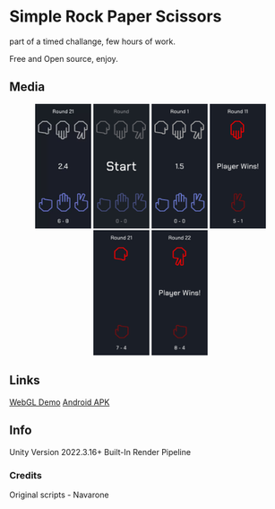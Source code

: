 # Simple Rock Paper Scissors

part of a timed challange, few hours of work.

Free and Open source, enjoy.

## Media

<p align="center">
<img src="/githubmedia/screenGif.gif" alt="gif"  width="100"  />

<img src="/githubmedia/screen1.jpg" alt="gif"  width="100"  />
<img src="/githubmedia/screen2.jpg" alt="gif"  width="100"  />
<img src="/githubmedia/screen3.jpg" alt="gif"  width="100"  />
<img src="/githubmedia/screen4.jpg" alt="gif"  width="100"  />
<img src="/githubmedia/screen5.jpg" alt="gif"  width="100"  />
</p>

## Links

[WebGL Demo](https://navarone77.github.io/navarone77/RandomImgWebGL/)
[Android APK](https://github.com/navarone77/SimpleRockPaperScissors/releases/tag/apk)

## Info

Unity Version 2022.3.16+
Built-In Render Pipeline

### Credits

Original scripts - Navarone
